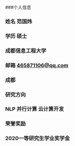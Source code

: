 ###个人信息
### 姓名 范国炜
### 学历 硕士
### 成都信息工程大学
### 邮箱 465871106@qq.com
### 成都

### 研究方向
### NLP 并行计算 云计算开发
### 荣誉奖励
### 2020一等研究生学业奖学金
